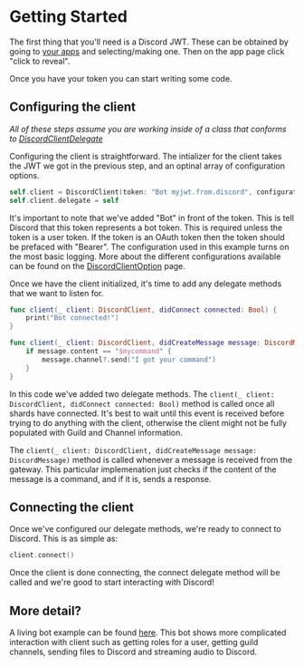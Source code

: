 Getting Started
===============

The first thing that you'll need is a Discord JWT. These can be obtained by going to [your apps](https://discordapp.com/developers/applications/me) and selecting/making one. Then on the app page click "click to reveal".

Once you have your token you can start writing some code.

Configuring the client
----------------------
_All of these steps assume you are working inside of a class that conforms to
[DiscordClientDelegate](./Protocols/DiscordClientDelegate.html)_


Configuring the client is straightforward. The intializer for the client takes the JWT we got in the previous step, and an optinal array of configuration options.

```swift
self.client = DiscordClient(token: "Bot myjwt.from.discord", configuration: [.log(.info)])
self.client.delegate = self
```

It's important to note that we've added "Bot" in front of the token. This is tell Discord that this token represents a bot token. This is required unless the token is a user token. If the token is an OAuth token then the token should be prefaced with "Bearer". The configuration used in this example turns on the most basic logging. More about the different configurations available can be found on the [DiscordClientOption](./Enums/DiscordClientOption.html) page.

Once we have the client initialized, it's time to add any delegate methods that we want to listen for.

```swift
func client(_ client: DiscordClient, didConnect connected: Bool) {
    print("Bot connected!")
}

func client(_ client: DiscordClient, didCreateMessage message: DiscordMessage) {
    if message.content == "$mycommand" {
        message.channel?.send("I got your command")
    }
}

```

In this code we've added two delegate methods. The `client(_ client: DiscordClient, didConnect connected: Bool)` method is called once all shards have connected. It's best to wait until this event is received before trying to do anything with the client, otherwise the client might not be fully populated with Guild and Channel information.

The `client(_ client: DiscordClient, didCreateMessage message: DiscordMessage)` method is called whenever a message is received from the gateway. This particular implemenation just checks if the content of the message is a command, and if it is, sends a response.

Connecting the client
---------------------

Once we've configured our delegate methods, we're ready to connect to Discord. This is as simple as:

```swift
client.connect()
```

Once the client is done connecting, the connect delegate method will be called and we're good to start interacting with Discord!

More detail?
------------
A living bot example can be found [here](https://github.com/nuclearace/SwiftBot). This bot shows more complicated interaction with client such as getting roles for a user, getting guild channels, sending files to Discord and streaming audio to Discord.